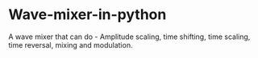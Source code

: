 Wave-mixer-in-python
====================

A wave mixer that can do - Amplitude scaling, time shifting, time scaling, time reversal, mixing and modulation.

